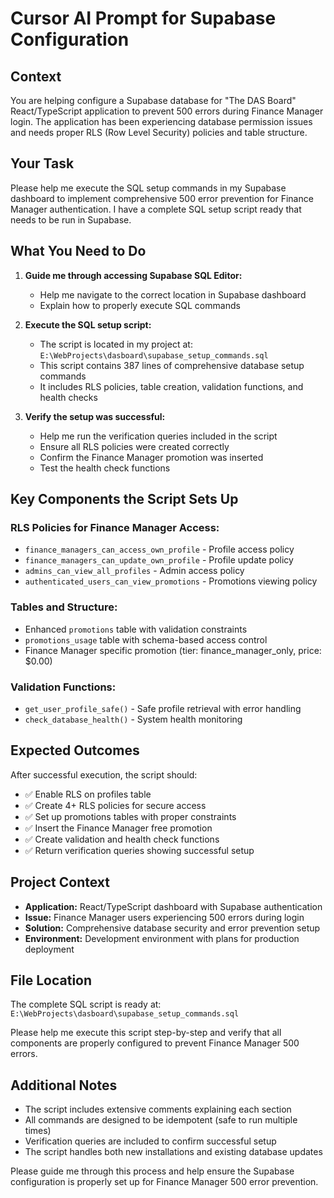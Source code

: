 # Cursor AI Prompt for Supabase Configuration

## Context
You are helping configure a Supabase database for "The DAS Board" React/TypeScript application to prevent 500 errors during Finance Manager login. The application has been experiencing database permission issues and needs proper RLS (Row Level Security) policies and table structure.

## Your Task
Please help me execute the SQL setup commands in my Supabase dashboard to implement comprehensive 500 error prevention for Finance Manager authentication. I have a complete SQL setup script ready that needs to be run in Supabase.

## What You Need to Do

1. **Guide me through accessing Supabase SQL Editor:**
   - Help me navigate to the correct location in Supabase dashboard
   - Explain how to properly execute SQL commands

2. **Execute the SQL setup script:**
   - The script is located in my project at: `E:\WebProjects\dasboard\supabase_setup_commands.sql`
   - This script contains 387 lines of comprehensive database setup commands
   - It includes RLS policies, table creation, validation functions, and health checks

3. **Verify the setup was successful:**
   - Help me run the verification queries included in the script
   - Ensure all RLS policies were created correctly
   - Confirm the Finance Manager promotion was inserted
   - Test the health check functions

## Key Components the Script Sets Up

### RLS Policies for Finance Manager Access:
- `finance_managers_can_access_own_profile` - Profile access policy
- `finance_managers_can_update_own_profile` - Profile update policy
- `admins_can_view_all_profiles` - Admin access policy
- `authenticated_users_can_view_promotions` - Promotions viewing policy

### Tables and Structure:
- Enhanced `promotions` table with validation constraints
- `promotions_usage` table with schema-based access control
- Finance Manager specific promotion (tier: finance_manager_only, price: $0.00)

### Validation Functions:
- `get_user_profile_safe()` - Safe profile retrieval with error handling
- `check_database_health()` - System health monitoring

## Expected Outcomes
After successful execution, the script should:
- ✅ Enable RLS on profiles table
- ✅ Create 4+ RLS policies for secure access
- ✅ Set up promotions tables with proper constraints
- ✅ Insert the Finance Manager free promotion
- ✅ Create validation and health check functions
- ✅ Return verification queries showing successful setup

## Project Context
- **Application:** React/TypeScript dashboard with Supabase authentication
- **Issue:** Finance Manager users experiencing 500 errors during login
- **Solution:** Comprehensive database security and error prevention setup
- **Environment:** Development environment with plans for production deployment

## File Location
The complete SQL script is ready at: `E:\WebProjects\dasboard\supabase_setup_commands.sql`

Please help me execute this script step-by-step and verify that all components are properly configured to prevent Finance Manager 500 errors.

## Additional Notes
- The script includes extensive comments explaining each section
- All commands are designed to be idempotent (safe to run multiple times)
- Verification queries are included to confirm successful setup
- The script handles both new installations and existing database updates

Please guide me through this process and help ensure the Supabase configuration is properly set up for Finance Manager 500 error prevention.